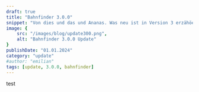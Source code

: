 ```yaml
---
draft: true
title: "Bahnfinder 3.0.0"
snippet: "Von dies und das und Ananas. Was neu ist in Version 3 erzähöen wir Dir hier."
image: {
    src: "/images/blog/update300.png",
    alt: "Bahnfinder 3.0.0 Update"
}
publishDate: "01.01.2024"
category: "update"
#author: "emilian"
tags: [update, 3.0.0, bahnfinder]
---
```


test